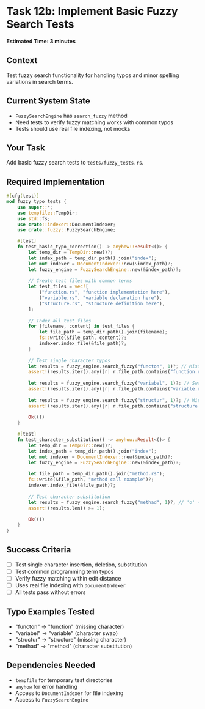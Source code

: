 # Task 12b: Implement Basic Fuzzy Search Tests

**Estimated Time: 3 minutes**

## Context
Test fuzzy search functionality for handling typos and minor spelling variations in search terms.

## Current System State
- `FuzzySearchEngine` has `search_fuzzy` method
- Need tests to verify fuzzy matching works with common typos
- Tests should use real file indexing, not mocks

## Your Task
Add basic fuzzy search tests to `tests/fuzzy_tests.rs`.

## Required Implementation

```rust
#[cfg(test)]
mod fuzzy_typo_tests {
    use super::*;
    use tempfile::TempDir;
    use std::fs;
    use crate::indexer::DocumentIndexer;
    use crate::fuzzy::FuzzySearchEngine;

    #[test]
    fn test_basic_typo_correction() -> anyhow::Result<()> {
        let temp_dir = TempDir::new()?;
        let index_path = temp_dir.path().join("index");
        let mut indexer = DocumentIndexer::new(&index_path)?;
        let fuzzy_engine = FuzzySearchEngine::new(&index_path)?;
        
        // Create test files with common terms
        let test_files = vec![
            ("function.rs", "function implementation here"),
            ("variable.rs", "variable declaration here"),
            ("structure.rs", "structure definition here"),
        ];
        
        // Index all test files
        for (filename, content) in test_files {
            let file_path = temp_dir.path().join(filename);
            fs::write(&file_path, content)?;
            indexer.index_file(&file_path)?;
        }
        
        // Test single character typos
        let results = fuzzy_engine.search_fuzzy("functon", 1)?; // Missing 'i'
        assert!(results.iter().any(|r| r.file_path.contains("function.rs")));
        
        let results = fuzzy_engine.search_fuzzy("variabel", 1)?; // Swapped 'l' and 'e'
        assert!(results.iter().any(|r| r.file_path.contains("variable.rs")));
        
        let results = fuzzy_engine.search_fuzzy("structur", 1)?; // Missing final 'e'
        assert!(results.iter().any(|r| r.file_path.contains("structure.rs")));
        
        Ok(())
    }

    #[test]
    fn test_character_substitution() -> anyhow::Result<()> {
        let temp_dir = TempDir::new()?;
        let index_path = temp_dir.path().join("index");
        let mut indexer = DocumentIndexer::new(&index_path)?;
        let fuzzy_engine = FuzzySearchEngine::new(&index_path)?;
        
        let file_path = temp_dir.path().join("method.rs");
        fs::write(&file_path, "method call example")?;
        indexer.index_file(&file_path)?;
        
        // Test character substitution
        let results = fuzzy_engine.search_fuzzy("methad", 1)?; // 'o' -> 'a'
        assert!(results.len() >= 1);
        
        Ok(())
    }
}
```

## Success Criteria
- [ ] Test single character insertion, deletion, substitution
- [ ] Test common programming term typos
- [ ] Verify fuzzy matching within edit distance
- [ ] Uses real file indexing with `DocumentIndexer`
- [ ] All tests pass without errors

## Typo Examples Tested
- "functon" → "function" (missing character)
- "variabel" → "variable" (character swap)
- "structur" → "structure" (missing character)
- "methad" → "method" (character substitution)

## Dependencies Needed
- `tempfile` for temporary test directories
- `anyhow` for error handling
- Access to `DocumentIndexer` for file indexing
- Access to `FuzzySearchEngine`